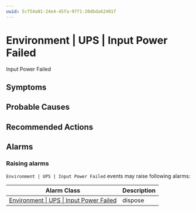 ```yaml
---
uuid: 5cf54a01-24e4-45fa-97f1-20dbda62401f
---
```

# Environment | UPS | Input Power Failed

Input Power Failed

## Symptoms

## Probable Causes

## Recommended Actions

## Alarms

### Raising alarms

`Environment | UPS | Input Power Failed` events may raise following alarms:

| Alarm Class                                                                                                        | Description |
| ------------------------------------------------------------------------------------------------------------------ | ----------- |
| [Environment \| UPS \| Input Power Failed](../../../alarm-classes-reference/environment/ups/input-power-failed.md) | dispose     |
